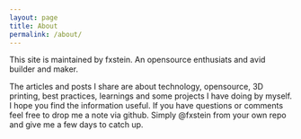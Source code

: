 ```yaml
---
layout: page
title: About
permalink: /about/
---
```


This site is maintained by fxstein. An opensource enthusiats and avid builder and maker.

The articles and posts I share are about technology, opensource, 3D printing, best practices, learnings and some projects I have doing by myself.
I hope you find the information useful. If you have questions or comments feel free to drop me a note via github. Simply @fxstein from your own repo and give me a few days to catch up.
